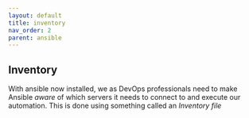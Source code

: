 ```yaml
---
layout: default
title: inventory
nav_order: 2
parent: ansible
---
```


## Inventory

With ansible now installed, we as DevOps professionals need to make Ansible _aware_ of which 
servers it needs to connect to and execute our automation. This is done using something called
an _Inventory file_